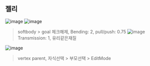 ## 젤리
![image](https://user-images.githubusercontent.com/30430227/126725922-846a202c-c5f0-4154-b6c3-dcc4e6ba610e.png)
![image](https://user-images.githubusercontent.com/30430227/126725079-8f96a5db-3574-46f6-930b-2c4855fd4c99.png)
> softbody > goal 체크해제, Bending: 2, pull/push: 0.75
![image](https://user-images.githubusercontent.com/30430227/126725055-a99273ea-eb23-4084-aa3f-4c68eb0e3886.png)
> Transmission: 1, 유리같은재질

![image](https://user-images.githubusercontent.com/30430227/126725199-3e8cb556-82cb-40bf-8569-2aeb245def9c.png)
> vertex parent, 자식선택 > 부모선택 > EditMode



